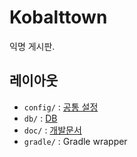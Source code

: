 # Kobalttown

익명 게시판.

## 레이아웃

- `config/` : [공통 설정](config/readme.md)
- `db/` : [DB](db/readme.md)
- `doc/` : [개발문서](doc/readme.md)
- `gradle/` : Gradle wrapper